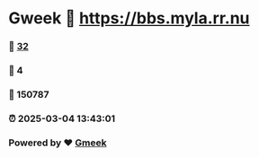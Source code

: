 # Gweek :link: https://bbs.myla.rr.nu 
### :page_facing_up: [32](https://bbs.myla.rr.nu/tag.html) 
### :speech_balloon: 4 
### :hibiscus: 150787 
### :alarm_clock: 2025-03-04 13:43:01 
### Powered by :heart: [Gmeek](https://github.com/Meekdai/Gmeek)
